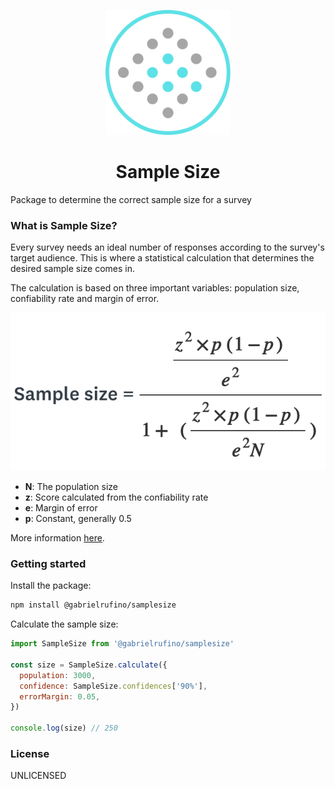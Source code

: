 <p align="center">
  <img width="200px" src="./assets/logo.png">
  <h1 align="center">Sample Size</h1>
</p>

Package to determine the correct sample size for a survey

### What is Sample Size?

Every survey needs an ideal number of responses according to the survey's target audience. This is where a statistical calculation that determines the desired sample size comes in.

The calculation is based on three important variables: population size, confiability rate and margin of error.

<p align="center">
  <img src="./assets/samplesize-formula.png">
</p>

* **N**: The population size
* **z**: Score calculated from the confiability rate
* **e**: Margin of error
* **p**: Constant, generally 0.5

More information [here](https://www.surveymonkey.com/mp/sample-size-calculator/).

### Getting started

Install the package:

```bash
npm install @gabrielrufino/samplesize
```

Calculate the sample size:

```js
import SampleSize from '@gabrielrufino/samplesize'

const size = SampleSize.calculate({
  population: 3000,
  confidence: SampleSize.confidences['90%'],
  errorMargin: 0.05,
})

console.log(size) // 250
```

### License

UNLICENSED

